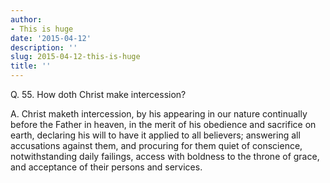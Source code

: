 ```yaml
---
author:
- This is huge
date: '2015-04-12'
description: ''
slug: 2015-04-12-this-is-huge
title: ''
---
```

Q. 55. How doth Christ make intercession?

A. Christ maketh intercession, by his appearing in our nature continually before the Father in heaven, in the merit of his obedience and sacrifice on earth, declaring his will to have it applied to all believers; answering all accusations against them, and procuring for them quiet of conscience, notwithstanding daily failings, access with boldness to the throne of grace, and acceptance of their persons and services.



